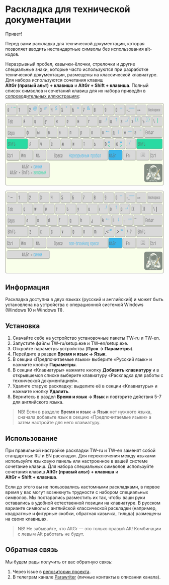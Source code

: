 # Раскладка для технической документации

Привет!

Перед вами раскладка для технической документации, которая позволяет вводить нестандартные символы без использования alt-кодов.

Неразрывный пробел, кавычки-ёлочки, стрелочки и другие специальные знаки, которые часто используются при разработке технической документации, размещены на классической клавиатуре. Для набора используются сочетания клавиш **AltGr (правый альт) + клавиша** и **AltGr + Shift + клавиша**. Полный список символов и сочетаний клавиш для их набора приведён в [сопроводительных иллюстрациях](images):

![](images/layout-2.0-rus.png)

![](images/layout-2.0-eng.png)

## Информация

Раскладка доступна в двух языках (русский и английский) и может быть установлена на устройства с операционной системой Windows (Windows 10 и Windows 11).

## Установка

1. Скачайте себе на устройство установочные пакеты TW-ru и TW-en.
2. Запустите файлы TW-ru/setup.exe и TW-en/setup.exe.
3. Откройте параметры устройства (**Пуск → Параметры**).
4. Перейдите в раздел **Время и язык → Язык**.
5. В секции «Предпочитаемые языки» выберите «Русский язык» и нажмите кнопку **Параметры**.
6. В секции «Клавиатуры» нажмите кнопку **Добавить клавиатуру** и в открывшемся списке выберите клавиатуру «Раскладка для работы с технической документацией».
7. Удалите старую раскладку: выделите её в секции «Клавиатуры» и нажмите кнопку **Удалить**.
8. Вернитесь в раздел **Время и язык → Язык** и повторите действия 5-7 для английского языка.

>NB! Если в разделе **Время и язык → Язык** нет нужного языка, сначала добавьте язык в секцию «Предпочитаемые языки» а затем настройте для него клавиатуру.

## Использование

При правильной настройке раскладки TW-ru и TW-en заменят собой стандартные RU и EN раскладки. Для переключения между языками используйте языковую панель или настроенное в вашей системе сочетание клавиш.
Для набора специальных символов используйте сочетания клавиш **AltGr (правый альт) + клавиша** и **AltGr + Shift + клавиша**.

Если до этого вы не пользовались кастомными раскладками, в первое время у вас могут возникнуть трудности с набором специальных символов. Мы постарались разместить их так, чтобы ваши руки оставались в удобной естественной позиции на клавиатуре. В русском варианте символы с английской классической раскладки (например, квадратные и фигурные скобки, обратная кавычка, тильда) размещены на своих клавишах.

>NB! Не забывайте, что AltGr — это только правый Alt! Комбинации с левым Alt работать не будут.

## Обратная связь

Мы будем рады получить от вас обратную связь:

1. Через issue в [репозитории проекта](https://github.com/novillero/tech-layout/issues).
2. В телеграм канале [Parawriter](https://t.me/parawriter) (личные контакты в описании канала).
